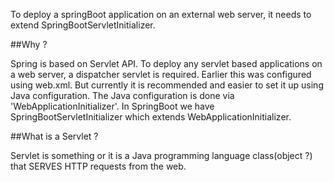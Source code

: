 To deploy a springBoot application on an external web server, it needs to extend SpringBootServletInitializer.

##Why ?

Spring is based on Servlet API. To deploy any servlet based applications on a web server, a dispatcher servlet is required. Earlier this was configured using web.xml. But currently it is recommended and easier to set it up using Java configuration. The Java configuration is done via 'WebApplicationInitializer'.
In SpringBoot we have SpringBootServletInitializer which extends WebApplicationInitializer.

##What is a Servlet ?

Servlet is something or it is a Java programming language class(object ?) that SERVES HTTP requests from the web.
 